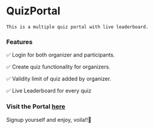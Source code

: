 # QuizPortal

    This is a multiple quiz portal with live leaderboard.
    
### Features
 
 ✅ Login for both organizer and participants.

 ✅ Create quiz functionality for organizers.
 
 ✅ Validity limit of quiz added by organizer.
 
 ✅ Live Leaderboard for every quiz
 
### Visit the Portal [here](http://multi-quizportal.herokuapp.com/QuizPortal/signup)
  Signup yourself and enjoy, voila!!💫
